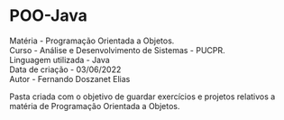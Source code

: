 # POO-Java
Matéria - Programação Orientada a Objetos.<br/>
Curso - Análise e Desenvolvimento de Sistemas - PUCPR.<br/>
Linguagem utilizada - Java<br/>
Data de criação - 03/06/2022<br/>
Autor - Fernando Doszanet Elias<br/>


Pasta criada com o objetivo de guardar exercícios e projetos relativos a matéria de Programação Orientada a Objetos.

